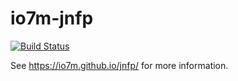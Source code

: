 io7m-jnfp
=========

[![Build Status](https://travis-ci.org/io7m/jnfp.svg)](https://travis-ci.org/io7m/jnfp)

See https://io7m.github.io/jnfp/ for more information.
